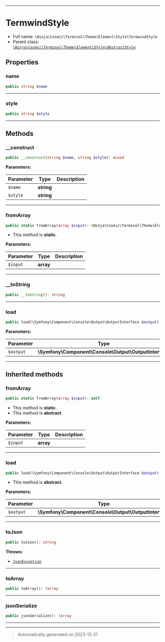 ***

# TermwindStyle





* Full name: `\Ninja\Cosmic\Terminal\Theme\Element\Style\TermwindStyle`
* Parent class: [`\Ninja\Cosmic\Terminal\Theme\Element\Style\AbstractStyle`](./AbstractStyle.md)



## Properties


### name



```php
public string $name
```






***

### style



```php
public string $style
```






***

## Methods


### __construct



```php
public __construct(string $name, string $style): mixed
```








**Parameters:**

| Parameter | Type | Description |
|-----------|------|-------------|
| `$name` | **string** |  |
| `$style` | **string** |  |





***

### fromArray



```php
public static fromArray(array $input): \Ninja\Cosmic\Terminal\Theme\Element\Style\AbstractStyle
```



* This method is **static**.




**Parameters:**

| Parameter | Type | Description |
|-----------|------|-------------|
| `$input` | **array** |  |





***

### __toString



```php
public __toString(): string
```












***

### load



```php
public load(\Symfony\Component\Console\Output\OutputInterface $output): void
```








**Parameters:**

| Parameter | Type | Description |
|-----------|------|-------------|
| `$output` | **\Symfony\Component\Console\Output\OutputInterface** |  |





***


## Inherited methods


### fromArray



```php
public static fromArray(array $input): self
```



* This method is **static**.
* This method is **abstract**.



**Parameters:**

| Parameter | Type | Description |
|-----------|------|-------------|
| `$input` | **array** |  |





***

### load



```php
public load(\Symfony\Component\Console\Output\OutputInterface $output): void
```




* This method is **abstract**.



**Parameters:**

| Parameter | Type | Description |
|-----------|------|-------------|
| `$output` | **\Symfony\Component\Console\Output\OutputInterface** |  |





***

### toJson



```php
public toJson(): string
```











**Throws:**

- [`JsonException`](../../../../../../JsonException.md)



***

### toArray



```php
public toArray(): ?array
```












***

### jsonSerialize



```php
public jsonSerialize(): ?array
```












***


***
> Automatically generated on 2023-12-21
